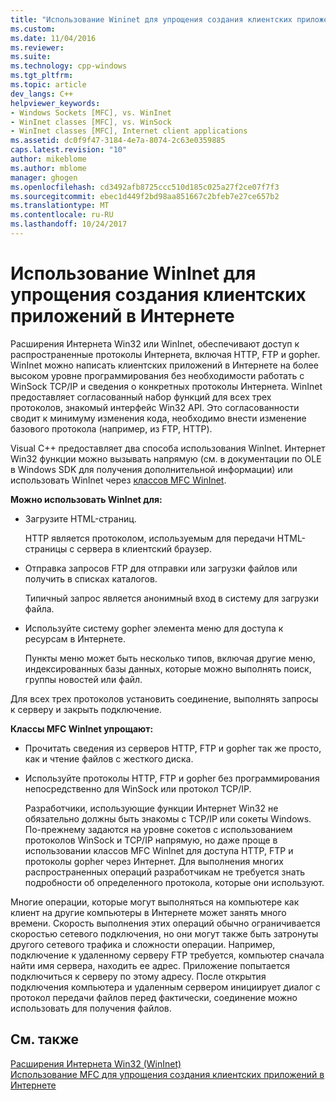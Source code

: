 ```yaml
---
title: "Использование Wininet для упрощения создания клиентских приложений в Интернете | Документы Microsoft"
ms.custom: 
ms.date: 11/04/2016
ms.reviewer: 
ms.suite: 
ms.technology: cpp-windows
ms.tgt_pltfrm: 
ms.topic: article
dev_langs: C++
helpviewer_keywords:
- Windows Sockets [MFC], vs. WinInet
- WinInet classes [MFC], vs. WinSock
- WinInet classes [MFC], Internet client applications
ms.assetid: dc0f9f47-3184-4e7a-8074-2c63e0359885
caps.latest.revision: "10"
author: mikeblome
ms.author: mblome
manager: ghogen
ms.openlocfilehash: cd3492afb8725ccc510d185c025a27f2ce07f7f3
ms.sourcegitcommit: ebec1d449f2bd98aa851667c2bfeb7e27ce657b2
ms.translationtype: MT
ms.contentlocale: ru-RU
ms.lasthandoff: 10/24/2017
---
```

# <a name="how-wininet-makes-it-easier-to-create-internet-client-applications"></a>Использование WinInet для упрощения создания клиентских приложений в Интернете
Расширения Интернета Win32 или WinInet, обеспечивают доступ к распространенные протоколы Интернета, включая HTTP, FTP и gopher. WinInet можно написать клиентских приложений в Интернете на более высоком уровне программирования без необходимости работать с WinSock TCP/IP и сведения о конкретных протоколы Интернета. WinInet предоставляет согласованный набор функций для всех трех протоколов, знакомый интерфейс Win32 API. Это согласованности сводит к минимуму изменения кода, необходимо внести изменение базового протокола (например, из FTP, HTTP).  
  
 Visual C++ предоставляет два способа использования WinInet. Интернет Win32 функции можно вызывать напрямую (см. в документации по OLE в Windows SDK для получения дополнительной информации) или использовать WinInet через [классов MFC WinInet](../mfc/mfc-classes-for-creating-internet-client-applications.md).  
  
 **Можно использовать WinInet для:**  
  
-   Загрузите HTML-страниц.  
  
     HTTP является протоколом, используемым для передачи HTML-страницы с сервера в клиентский браузер.  
  
-   Отправка запросов FTP для отправки или загрузки файлов или получить в списках каталогов.  
  
     Типичный запрос является анонимный вход в систему для загрузки файла.  
  
-   Используйте систему gopher элемента меню для доступа к ресурсам в Интернете.  
  
     Пункты меню может быть несколько типов, включая другие меню, индексированных базы данных, которые можно выполнять поиск, группы новостей или файл.  
  
 Для всех трех протоколов установить соединение, выполнять запросы к серверу и закрыть подключение.  
  
 **Классы MFC WinInet упрощают:**  
  
-   Прочитать сведения из серверов HTTP, FTP и gopher так же просто, как и чтение файлов с жесткого диска.  
  
-   Используйте протоколы HTTP, FTP и gopher без программирования непосредственно для WinSock или протокол TCP/IP.  
  
     Разработчики, использующие функции Интернет Win32 не обязательно должны быть знакомы с TCP/IP или сокеты Windows. По-прежнему задаются на уровне сокетов с использованием протоколов WinSock и TCP/IP напрямую, но даже проще в использовании классов MFC WinInet для доступа HTTP, FTP и протоколы gopher через Интернет. Для выполнения многих распространенных операций разработчикам не требуется знать подробности об определенного протокола, которые они используют.  
  
 Многие операции, которые могут выполняться на компьютере как клиент на другие компьютеры в Интернете может занять много времени. Скорость выполнения этих операций обычно ограничивается скоростью сетевого подключения, но они могут также быть затронуты другого сетевого трафика и сложности операции. Например, подключение к удаленному серверу FTP требуется, компьютер сначала найти имя сервера, находить ее адрес. Приложение попытается подключиться к серверу по этому адресу. После открытия подключения компьютера и удаленным сервером инициирует диалог с протокол передачи файлов перед фактически, соединение можно использовать для получения файлов.  
  
## <a name="see-also"></a>См. также  
 [Расширения Интернета Win32 (WinInet)](../mfc/win32-internet-extensions-wininet.md)   
 [Использование MFC для упрощения создания клиентских приложений в Интернете](../mfc/how-mfc-makes-it-easier-to-create-internet-client-applications.md)

